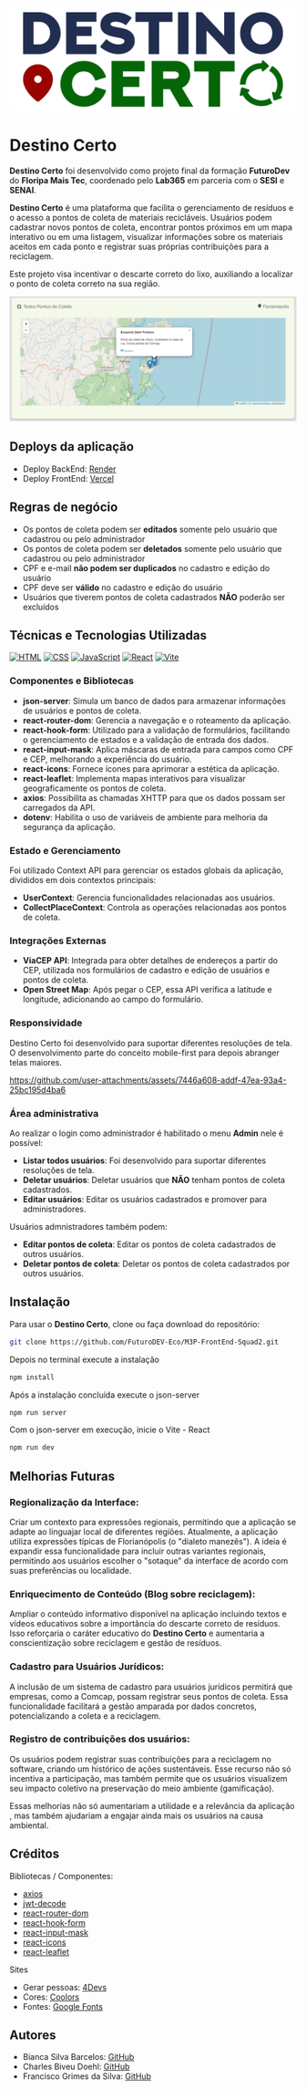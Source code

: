 <p align="center">
  <img src="https://github.com/FuturoDEV-Eco/M3P-FrontEnd-Squad2/blob/main/public/destinoCerto.png" alt="Logo do Destino Certo">
</p>

# Destino Certo

**Destino Certo** foi desenvolvido como projeto final da formação **FuturoDev** do **Floripa Mais Tec**, coordenado pelo **Lab365** em parceria com o **SESI** e **SENAI**.

**Destino Certo** é uma plataforma que facilita o gerenciamento de resíduos e o acesso a pontos de coleta de materiais recicláveis. Usuários podem cadastrar novos pontos de coleta, encontrar pontos próximos em um mapa interativo ou em uma listagem, visualizar informações sobre os materiais aceitos em cada ponto e registrar suas próprias contribuições para a reciclagem.

Este projeto visa incentivar o descarte correto do lixo, auxiliando a localizar o ponto de coleta correto na sua região.

<p align="center">
  <img src="https://github.com/FuturoDEV-Eco/M3P-FrontEnd-Squad2/blob/main/public/prints/globalMap.jpg?raw=true" alt="destinoCerto">
</p>

## Deploys da aplicação

- Deploy BackEnd: [Render](https://m3p-backend-destino-certo.onrender.com/server/status)
- Deploy FrontEnd: [Vercel](https://m3-p-front-end-squad2-destino-certo.vercel.app/)

## Regras de negócio

- Os pontos de coleta podem ser **editados** somente pelo usuário que cadastrou ou pelo administrador
- Os pontos de coleta podem ser **deletados** somente pelo usuário que cadastrou ou pelo administrador
- CPF e e-mail **não podem ser duplicados** no cadastro e edição do usuário
- CPF deve ser **válido** no cadastro e edição do usuário
- Usuários que tiverem pontos de coleta cadastrados **NÃO** poderão ser excluídos

## Técnicas e Tecnologias Utilizadas

[![HTML](https://img.shields.io/badge/HTML5-E34F26?style=for-the-badge&logo=html5&logoColor=white)](https://developer.mozilla.org/en-US/docs/Web/Guide/HTML/HTML5)
[![CSS](https://img.shields.io/badge/CSS3-1572B6?style=for-the-badge&logo=css3&logoColor=white)](https://developer.mozilla.org/en-US/docs/Web/CSS)
[![JavaScript](https://img.shields.io/badge/JavaScript-F7DF1E?style=for-the-badge&logo=javascript&logoColor=black)](https://developer.mozilla.org/en-US/docs/Web/JavaScript)
[![React](https://img.shields.io/badge/React-20232A?style=for-the-badge&logo=react&logoColor=61DAFB)](https://reactjs.org/)
[![Vite](https://img.shields.io/badge/Vite-B73BFE?style=for-the-badge&logo=vite&logoColor=FFD62E)](https://vitejs.dev/)

### Componentes e Bibliotecas

- **json-server**: Simula um banco de dados para armazenar informações de usuários e pontos de coleta.
- **react-router-dom**: Gerencia a navegação e o roteamento da aplicação.
- **react-hook-form**: Utilizado para a validação de formulários, facilitando o gerenciamento de estados e a validação de entrada dos dados.
- **react-input-mask**: Aplica máscaras de entrada para campos como CPF e CEP, melhorando a experiência do usuário.
- **react-icons**: Fornece ícones para aprimorar a estética da aplicação.
- **react-leaflet**: Implementa mapas interativos para visualizar geograficamente os pontos de coleta.
- **axios**: Possibilita as chamadas XHTTP para que os dados possam ser carregados da API.
- **dotenv**: Habilita o uso de variáveis de ambiente para melhoria da segurança da aplicação.

### Estado e Gerenciamento

Foi utilizado Context API para gerenciar os estados globais da aplicação, divididos em dois contextos principais:

- **UserContext**: Gerencia funcionalidades relacionadas aos usuários.
- **CollectPlaceContext**: Controla as operações relacionadas aos pontos de coleta.

### Integrações Externas

- **ViaCEP API**: Integrada para obter detalhes de endereços a partir do CEP, utilizada nos formulários de cadastro e edição de usuários e pontos de coleta.
- **Open Street Map**: Após pegar o CEP, essa API verifica a latitude e longitude, adicionando ao campo do formulário.

### Responsividade

Destino Certo foi desenvolvido para suportar diferentes resoluções de tela. O desenvolvimento parte
do conceito mobile-first para depois abranger telas maiores.

https://github.com/user-attachments/assets/7446a608-addf-47ea-93a4-25bc195d4ba6

### Área administrativa

Ao realizar o login como administrador é habilitado o menu **Admin** nele é possível:

- **Listar todos usuários**: Foi desenvolvido para suportar diferentes resoluções de tela.
- **Deletar usuários**: Deletar usuários que **NÃO** tenham pontos de coleta cadastrados.
- **Editar usuários**: Editar os usuários cadastrados e promover para administradores.

Usuários admnistradores também podem:

- **Editar pontos de coleta**: Editar os pontos de coleta cadastrados de outros usuários.
- **Deletar pontos de coleta**: Deletar os pontos de coleta cadastrados por outros usuários.

## Instalação

Para usar o **Destino Certo**, clone ou faça download do repositório:

```bash
git clone https://github.com/FuturoDEV-Eco/M3P-FrontEnd-Squad2.git
```

Depois no terminal execute a instalação

```bash
npm install
```

Após a instalação concluída execute o json-server

```bash
npm run server
```

Com o json-server em execução, inicie o Vite - React

```bash
npm run dev
```

## Melhorias Futuras

### Regionalização da Interface:

Criar um contexto para expressões regionais, permitindo que a aplicação se adapte ao linguajar local de diferentes regiões. Atualmente, a aplicação utiliza expressões típicas de Florianópolis (o "dialeto manezês"). A ideia é expandir essa funcionalidade para incluir outras variantes regionais, permitindo aos usuários escolher o "sotaque" da interface de acordo com suas preferências ou localidade.

### Enriquecimento de Conteúdo (Blog sobre reciclagem):

Ampliar o conteúdo informativo disponível na aplicação incluindo textos e vídeos educativos sobre a importância do descarte correto de resíduos. Isso reforçaria o caráter educativo do **Destino Certo** e aumentaria a conscientização sobre reciclagem e gestão de resíduos.

### Cadastro para Usuários Jurídicos:

A inclusão de um sistema de cadastro para usuários jurídicos permitirá que empresas, como a Comcap, possam registrar seus pontos de coleta. Essa funcionalidade facilitará a gestão amparada por dados concretos, potencializando a coleta e a reciclagem.

### Registro de contribuições dos usuários:

Os usuários podem registrar suas contribuições para a reciclagem no software, criando um histórico de ações sustentáveis. Esse recurso não só incentiva a participação, mas também permite que os usuários visualizem seu impacto coletivo na preservação do meio ambiente (gamificação).


Essas melhorias não só aumentariam a utilidade e a relevância da aplicação , mas também ajudariam a engajar ainda mais os usuários na causa ambiental.


## Créditos

Bibliotecas / Componentes:

- [axios](https://axios-http.com/ptbr/docs/intro)
- [jwt-decode](https://fusionauth.io/dev-tools/jwt-decoder)
- [react-router-dom](https://reactrouter.com/en/main)
- [react-hook-form](https://react-hook-form.com/)
- [react-input-mask](https://github.com/sanniassin/react-input-mask)
- [react-icons](https://react-icons.github.io/react-icons/)
- [react-leaflet](https://react-leaflet.js.org/)


Sites

- Gerar pessoas: [4Devs](https://www.4devs.com.br/gerador_de_pessoas)
- Cores: [ Coolors ](https://coolors.com/)
- Fontes: [ Google Fonts](https://fonts.google.com/)


## Autores

- Bianca Silva Barcelos: [GitHub](https://github.com/BiancaBarcelos)
- Charles Biveu Doehl: [GitHub](https://github.com/charlesbiveu)
- Francisco Grimes da Silva: [GitHub](https://github.com/franciscogrimes)
